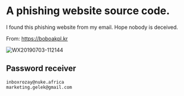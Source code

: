 # A phishing website source code. 

I found this phishing website from my email. Hope nobody is deceived.

From: https://boboakpl.kr

![WX20190703-112144](https://user-images.githubusercontent.com/7512755/60561198-4c6e0280-9d85-11e9-8903-207e385ed265.png)

## Password receiver

    inboxrozay@nuke.africa
    marketing.gelek@gmail.com